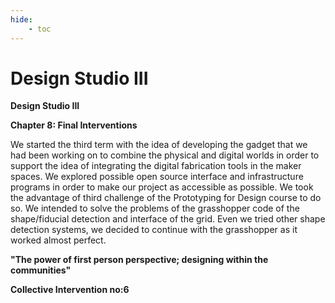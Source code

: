 ```yaml
---
hide:
    - toc
---
```


# Design Studio III

**Design Studio III**

**Chapter 8: Final Interventions**

We started the third term with the idea of developing the gadget that we had been working on to combine the physical and digital worlds in order to support the idea of integrating the digital fabrication tools in the maker spaces. We explored possible open source interface and infrastructure programs in order to make our project as accessible as possible. We took the advantage of third challenge of the Prototyping for Design course to do so. We intended to solve the problems of the grasshopper code of the shape/fiducial detection and interface of the grid. Even we tried other shape detection systems, we decided to continue with the grasshopper as it worked almost perfect.

**"The power of first person perspective; designing within the communities"**

**Collective Intervention no:6**
